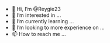 - 👋 Hi, I’m @Reygie23
- 👀 I’m interested in ...
- 🌱 I’m currently learning ...
- 💞️ I’m looking to more experience on ...
- 📫 How to reach me ...

<!---
- Currently a Second year BSIT student. Aiming to be a passionate developer in the future.
- Continue learning and enhancing skills with self study.
- I love to explore and learn about new things.
--->
